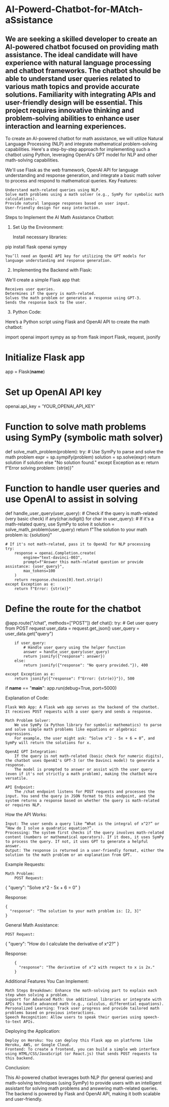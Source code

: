 # AI-Powerd-Chatbot-for-MAtch-aSsistance
We are seeking a skilled developer to create an AI-powered chatbot focused on providing math assistance. The ideal candidate will have experience with natural language processing and chatbot frameworks. The chatbot should be able to understand user queries related to various math topics and provide accurate solutions. Familiarity with integrating APIs and user-friendly design will be essential. This project requires innovative thinking and problem-solving abilities to enhance user interaction and learning experiences.
------------
To create an AI-powered chatbot for math assistance, we will utilize Natural Language Processing (NLP) and integrate mathematical problem-solving capabilities. Here's a step-by-step approach for implementing such a chatbot using Python, leveraging OpenAI's GPT model for NLP and other math-solving capabilities.

We'll use Flask as the web framework, OpenAI API for language understanding and response generation, and integrate a basic math solver to process and respond to mathematical queries.
Key Features:

    Understand math-related queries using NLP.
    Solve math problems using a math solver (e.g., SymPy for symbolic math calculations).
    Provide natural language responses based on user input.
    User-friendly design for easy interaction.

Steps to Implement the AI Math Assistance Chatbot:
1. Set Up the Environment:

    Install necessary libraries:

pip install flask openai sympy

    You’ll need an OpenAI API key for utilizing the GPT models for language understanding and response generation.

2. Implementing the Backend with Flask:

We'll create a simple Flask app that:

    Receives user queries.
    Determines if the query is math-related.
    Solves the math problem or generates a response using GPT-3.
    Sends the response back to the user.

3. Python Code:

Here’s a Python script using Flask and OpenAI API to create the math chatbot:

import openai
import sympy as sp
from flask import Flask, request, jsonify

# Initialize Flask app
app = Flask(__name__)

# Set up OpenAI API key
openai.api_key = 'YOUR_OPENAI_API_KEY'

# Function to solve math problems using SymPy (symbolic math solver)
def solve_math_problem(problem):
    try:
        # Use SymPy to parse and solve the math problem
        expr = sp.sympify(problem)
        solution = sp.solve(expr)
        return solution if solution else "No solution found."
    except Exception as e:
        return f"Error solving problem: {str(e)}"

# Function to handle user queries and use OpenAI to assist in solving
def handle_user_query(user_query):
    # Check if the query is math-related (very basic check)
    if any(char.isdigit() for char in user_query):
        # If it's a math-related query, use SymPy to solve it
        solution = solve_math_problem(user_query)
        return f"The solution to your math problem is: {solution}"
    
    # If it's not math-related, pass it to OpenAI for NLP processing
    try:
        response = openai.Completion.create(
            engine="text-davinci-003",
            prompt=f"Answer this math-related question or provide assistance: {user_query}",
            max_tokens=100
        )
        return response.choices[0].text.strip()
    except Exception as e:
        return f"Error: {str(e)}"

# Define the route for the chatbot
@app.route("/chat", methods=["POST"])
def chat():
    try:
        # Get user query from POST request
        user_data = request.get_json()
        user_query = user_data.get("query")
        
        if user_query:
            # Handle user query using the helper function
            answer = handle_user_query(user_query)
            return jsonify({"response": answer})
        else:
            return jsonify({"response": "No query provided."}), 400

    except Exception as e:
        return jsonify({"response": f"Error: {str(e)}"}), 500

if __name__ == "__main__":
    app.run(debug=True, port=5000)

Explanation of Code:

    Flask Web App: A Flask web app serves as the backend of the chatbot. It receives POST requests with a user query and sends a response.

    Math Problem Solver:
        We use SymPy (a Python library for symbolic mathematics) to parse and solve simple math problems like equations or algebraic expressions.
        For example, the user might ask: “Solve x^2 - 5x + 6 = 0”, and SymPy will return the solutions for x.

    OpenAI GPT Integration:
        If the query is not math-related (basic check for numeric digits), the chatbot uses OpenAI's GPT-3 (or the Davinci model) to generate a response.
        The model is prompted to answer or assist with the user query (even if it's not strictly a math problem), making the chatbot more versatile.

    API Endpoint:
        The /chat endpoint listens for POST requests and processes the input. You send the query in JSON format to this endpoint, and the system returns a response based on whether the query is math-related or requires NLP.

How the API Works:

    Input: The user sends a query like “What is the integral of x^2?” or “How do I solve a quadratic equation?”.
    Processing: The system first checks if the query involves math-related content (numbers or mathematical operators). If it does, it uses SymPy to process the query. If not, it uses GPT to generate a helpful answer.
    Output: The response is returned in a user-friendly format, either the solution to the math problem or an explanation from GPT.

Example Requests:

    Math Problem:
        POST Request:

{
  "query": "Solve x^2 - 5x + 6 = 0"
}

Response:

    {
      "response": "The solution to your math problem is: [2, 3]"
    }

General Math Assistance:

    POST Request:

{
  "query": "How do I calculate the derivative of x^2?"
}

Response:

        {
          "response": "The derivative of x^2 with respect to x is 2x."
        }

Additional Features You Can Implement:

    Math Steps Breakdown: Enhance the math-solving part to explain each step when solving a problem.
    Support for Advanced Math: Use additional libraries or integrate with APIs to handle advanced math (e.g., calculus, differential equations).
    Personalized Learning: Track user progress and provide tailored math problems based on previous interactions.
    Speech Recognition: Allow users to speak their queries using speech-to-text APIs.

Deploying the Application:

    Deploy on Heroku: You can deploy this Flask app on platforms like Heroku, AWS, or Google Cloud.
    Frontend: To create a frontend, you can build a simple web interface using HTML/CSS/JavaScript (or React.js) that sends POST requests to this backend.

Conclusion:

This AI-powered chatbot leverages both NLP (for general queries) and math-solving techniques (using SymPy) to provide users with an intelligent assistant for solving math problems and answering math-related queries. The backend is powered by Flask and OpenAI API, making it both scalable and user-friendly.
